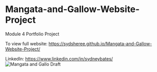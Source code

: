# Mangata-and-Gallow-Website-Project
Module 4 Portfolio Project

To view full website:
https://sydsheree.github.io/Mangata-and-Gallow-Website-Project/

LinkedIn:
https://www.linkedin.com/in/sydneybates/
![Mangata and Gallo Draft](https://github.com/user-attachments/assets/20c9eac5-1b2b-4dc5-b2d9-b10701bc8bec)
